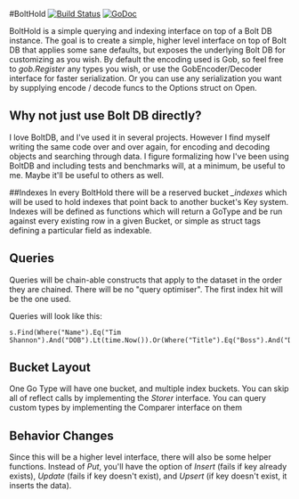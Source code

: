 #BoltHold [![Build Status](https://travis-ci.org/timshannon/bolthold.svg?branch=master)](https://travis-ci.org/timshannon/bolthold) [![GoDoc](https://godoc.org/github.com/timshannon/bolthold?status.svg)](https://godoc.org/github.com/timshannon/bolthold)

BoltHold is a simple querying and indexing interface on top of a Bolt DB instance. The goal is to create a simple,
higher level interface on top of Bolt DB that applies some sane defaults, but exposes the underlying Bolt DB for customizing
as you wish.  By default the encoding used is Gob, so feel free to *gob.Register* any types you wish, or use the 
GobEncoder/Decoder interface for faster serialization.  Or you can use any serialization you want by supplying encode / decode funcs
to the Options struct on Open.

## Why not just use Bolt DB directly?
I love BoltDB, and I've used it in several projects.  However I find myself writing the same code over and over again,
for encoding and decoding objects and searching through data.  I figure formalizing how I've been using BoltDB 
and including tests and benchmarks will, at a minimum, be useful to me.  Maybe it'll be useful to others as well.

##Indexes
In every BoltHold there will be a reserved bucket *_indexes* which will be used to hold indexes that point back to another
bucket's Key system.  Indexes will be defined as functions which will return a GoType and be run against every existing 
row in a given Bucket, or simple as struct tags defining a particular field as indexable. 

## Queries
Queries will be chain-able constructs that apply to the dataset in the order they are chained. There will be no "query optimiser".
The first index hit will be the one used.

Queries will look like this:
```
s.Find(Where("Name").Eq("Tim Shannon").And("DOB").Lt(time.Now()).Or(Where("Title").Eq("Boss").And("DOB").Lt(time.Now())))

```


## Bucket Layout
One Go Type will have one bucket, and multiple index buckets.  You can skip all of reflect calls by implementing the 
*Storer* interface.
You can query custom types by implementing the Comparer interface on them

## Behavior Changes
Since this will be a higher level interface, there will also be some helper functions.  Instead of *Put*, you'll have the
option of *Insert* (fails if key already exists), *Update* (fails if key doesn't exist), and *Upsert* (if key doesn't
exist, it inserts the data).

